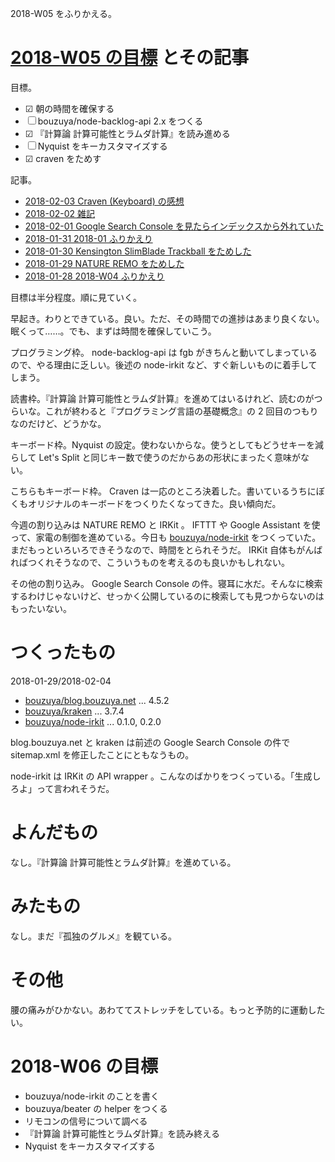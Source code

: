 2018-W05 をふりかえる。

# [2018-W05 の目標][2018-01-28] とその記事

目標。

- ☑ 朝の時間を確保する
- ☐ bouzuya/node-backlog-api 2.x をつくる
- ☑ 『計算論 計算可能性とラムダ計算』を読み進める
- ☐ Nyquist をキーカスタマイズする
- ☑ craven をためす

記事。

- [2018-02-03 Craven (Keyboard) の感想][2018-02-03]
- [2018-02-02 雑記][2018-02-02]
- [2018-02-01 Google Search Console を見たらインデックスから外れていた][2018-02-01]
- [2018-01-31 2018-01 ふりかえり][2018-01-31]
- [2018-01-30 Kensington SlimBlade Trackball をためした][2018-01-30]
- [2018-01-29 NATURE REMO をためした][2018-01-29]
- [2018-01-28 2018-W04 ふりかえり][2018-01-28]

目標は半分程度。順に見ていく。

早起き。わりとできている。良い。ただ、その時間での進捗はあまり良くない。眠くって……。でも、まずは時間を確保していこう。

プログラミング枠。 node-backlog-api は fgb がきちんと動いてしまっているので、やる理由に乏しい。後述の node-irkit など、すぐ新しいものに着手してしまう。

読書枠。『計算論 計算可能性とラムダ計算』を進めてはいるけれど、読むのがつらいな。これが終わると『プログラミング言語の基礎概念』の 2 回目のつもりなのだけど、どうかな。

キーボード枠。Nyquist の設定。使わないからな。使うとしてもどうせキーを減らして Let's Split と同じキー数で使うのだからあの形状にまったく意味がない。

こちらもキーボード枠。 Craven は一応のところ決着した。書いているうちにぼくもオリジナルのキーボードをつくりたくなってきた。良い傾向だ。

今週の割り込みは NATURE REMO と IRKit 。 IFTTT や Google Assistant を使って、家電の制御を進めている。今日も [bouzuya/node-irkit][] をつくっていた。まだもっといろいろできそうなので、時間をとられそうだ。 IRKit 自体もがんばればつくれそうなので、こういうものを考えるのも良いかもしれない。

その他の割り込み。 Google Search Console の件。寝耳に水だ。そんなに検索するわけじゃないけど、せっかく公開しているのに検索しても見つからないのはもったいない。

# つくったもの

2018-01-29/2018-02-04

- [bouzuya/blog.bouzuya.net][] ... 4.5.2
- [bouzuya/kraken][] ... 3.7.4
- [bouzuya/node-irkit][] ... 0.1.0, 0.2.0

blog.bouzuya.net と kraken は前述の Google Search Console の件で sitemap.xml を修正したことにともなうもの。

node-irkit は IRKit の API wrapper 。こんなのばかりをつくっている。「生成しろよ」って言われそうだ。

# よんだもの

なし。『計算論 計算可能性とラムダ計算』を進めている。

# みたもの

なし。まだ『孤独のグルメ』を観ている。

# その他

腰の痛みがひかない。あわててストレッチをしている。もっと予防的に運動したい。

# 2018-W06 の目標

- bouzuya/node-irkit のことを書く
- bouzuya/beater の helper をつくる
- リモコンの信号について調べる
- 『計算論 計算可能性とラムダ計算』を読み終える
- Nyquist をキーカスタマイズする

[2018-01-28]: https://blog.bouzuya.net/2018/01/28/
[2018-01-29]: https://blog.bouzuya.net/2018/01/29/
[2018-01-30]: https://blog.bouzuya.net/2018/01/30/
[2018-01-31]: https://blog.bouzuya.net/2018/01/31/
[2018-02-01]: https://blog.bouzuya.net/2018/02/01/
[2018-02-02]: https://blog.bouzuya.net/2018/02/02/
[2018-02-03]: https://blog.bouzuya.net/2018/02/03/
[bouzuya/blog.bouzuya.net]: https://github.com/bouzuya/blog.bouzuya.net
[bouzuya/kraken]: https://github.com/bouzuya/kraken
[bouzuya/node-irkit]: https://github.com/bouzuya/node-irkit
